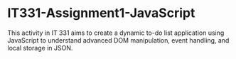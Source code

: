 # IT331-Assignment1-JavaScript
This activity in IT 331 aims to create a dynamic to-do list application using JavaScript to understand advanced DOM manipulation, event handling, and local storage in JSON.
